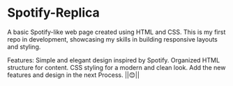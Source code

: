 # Spotify-Replica


A basic Spotify-like web page created using HTML and CSS. This is my first repo in development, showcasing my skills in building responsive layouts and styling.

Features:
Simple and elegant design inspired by Spotify.
Organized HTML structure for content.
CSS styling for a modern and clean look.
Add the new features  and design in the next Process.
||😊||
